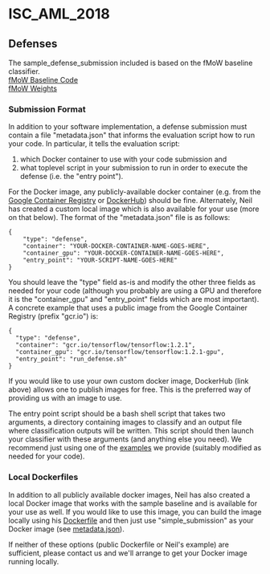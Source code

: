# ISC_AML_2018

## Defenses

The sample_defense_submission included is based on the fMoW baseline classifier.  
[fMoW Baseline Code](https://github.com/fMoW/baseline)  
[fMoW Weights](https://github.com/fMoW/baseline/releases)  


### Submission Format

In addition to your software implementation, a defense submission must contain a file "metadata.json" that informs the evaluation script how to run your code.  In particular, it tells the evaluation script:

1. which Docker container to use with your code submission and 
2. what toplevel script in your submission to run in order to execute the defense (i.e. the "entry point").  

For the Docker image, any publicly-available docker container (e.g. from the [Google Container Registry](https://cloud.google.com/container-registry/) or [DockerHub](https://hub.docker.com)) should be fine.  Alternately, Neil has created a custom local image which is also available for your use (more on that below).  The format of the "metadata.json" file is as follows:


```
{
	"type": "defense", 
	"container": "YOUR-DOCKER-CONTAINER-NAME-GOES-HERE",   
	"container_gpu": "YOUR-DOCKER-CONTAINER-NAME-GOES-HERE",  
	"entry_point": "YOUR-SCRIPT-NAME-GOES-HERE"  
}
``` 

You should leave the "type" field as-is and modify the other three fields as needed for your code (although you probably are using a GPU and therefore it is the "container_gpu" and "entry_point" fields which are most important).  A concrete example that uses a public image from the Google Container Registry (prefix "gcr.io") is:
```
{
  "type": "defense",
  "container": "gcr.io/tensorflow/tensorflow:1.2.1",
  "container_gpu": "gcr.io/tensorflow/tensorflow:1.2.1-gpu",
  "entry_point": "run_defense.sh"
}
```
If you would like to use your own custom docker image, DockerHub (link above) allows one to publish images for free.   This is the preferred way of providing us with an image to use.

The entry point script should be a bash shell script that takes two arguments, a directory containing images to classify and an output file where classification outputs will be written.  This script should then launch your classifier with these arguments (and anything else you need).  We recommend just using one of the [examples](./sample_defense/run_defense_noop.sh)  we provide (suitably modified as needed for your code).


### Local Dockerfiles
In addition to all publicly available docker images, Neil has also created a local Docker image that works with the sample baseline and is available for your use as well.  If you would like to use this image, you can build the image locally using his [Dockerfile](./Dockerfile) and then just use "simple_submission" as your Docker image (see [metadata.json](./sample_defense/metadata.json)).

If neither of these options (public Dockerfile or Neil's example) are sufficient, please contact us and we'll arrange to get your Docker image running locally.  
